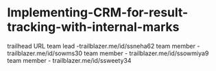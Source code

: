 # Implementing-CRM-for-result-tracking-with-internal-marks
trailhead URL
team lead -trailblazer.me/id/ssneha62
team member - trailblazer.me/id/sowms30
team member - trailblazer.me/id/ssowmiya9
team member - trailblazer.me/id/ssweety34


 
